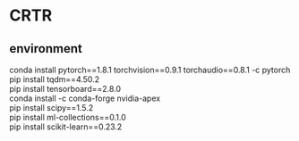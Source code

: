 # CRTR
## environment
conda install pytorch==1.8.1 torchvision==0.9.1 torchaudio==0.8.1 -c pytorch  
pip install tqdm==4.50.2  
pip install tensorboard==2.8.0  
conda install -c conda-forge nvidia-apex  
pip install scipy==1.5.2  
pip install ml-collections==0.1.0  
pip install scikit-learn==0.23.2  
